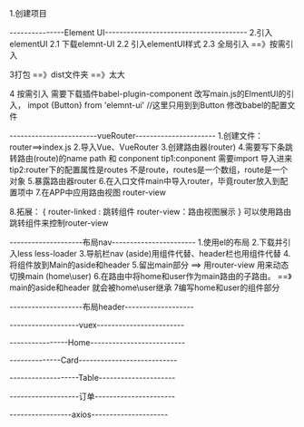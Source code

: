 1.创建项目

---------------Element UI---------------------------------------
2.引入elementUI
 2.1 下载elemnt-UI
 2.2 引入elementUI样式
 2.3 全局引入 ==》按需引入

3打包 ==》dist文件夹
 ==》太大   

4 按需引入 需要下载插件babel-plugin-component
改写main.js的ElmentUI的引入，
   impot {Button} from  'elemnt-ui'   //这里只用到到Button
   修改babel的配置文件


------------------------vueRouter----------------------
1.创建文件：router==>index.js
2.导入Vue、VueRouter
3.创建路由器(router)
4.需要写下条跳转路由(route)的name path 和 conponent 
   tip1:conponent 需要import 导入进来
   tip2:router下的配置属性是routes 不是route，routes是一个数组，route是一个对象
5.暴露路由器router
6.在入口文件main中导入router，毕竟router放入到配置项中
7.在APP中应用路由视图 router-view

8.拓展：
{
   router-linked : 跳转组件
   router-view：路由视图展示
}
可以使用路由跳转组件来控制router-view


--------------------布局nav-----------------------
1.使用el的布局
2.下载并引入less less-loader
3.导航栏nav (aside)用组件代替、header栏也用组件代替
4.将组件放到Main的aside和header
5.留出main部分 ==> 用router-view 用来动态切换main (home\user)
6.在路由中将home和user作为main路由的子路由。 ==》main的aside和header 就会被home\user继承
7编写home和user的组件部分

--------------------布局header-------------------




-------------------vuex------------------------



----------------Home--------------------------


--------------Card---------------------------


-------------------Table---------------------


-------------------订单----------------------



-----------------axios---------------------




